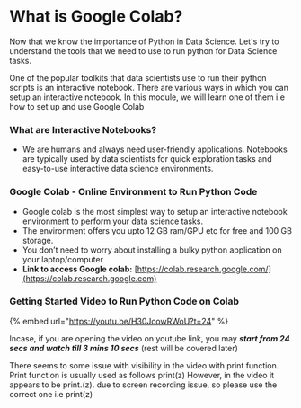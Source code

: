 # What is Google Colab?

Now that we know the importance of Python in Data Science. Let's try to understand the tools that we need to use to run python for Data Science tasks.

One of the popular toolkits that data scientists use to run their python scripts is an interactive notebook. There are various ways in which you can setup an interactive notebook. In this module, we will learn one of them i.e how to set up and use Google Colab

### What are Interactive Notebooks?

* We are humans and always need user-friendly applications. Notebooks are typically used by data scientists for quick exploration tasks and easy-to-use interactive data science environments.

### Google Colab - Online Environment to Run Python Code

  * Google colab is the most simplest way to setup an interactive notebook environment to perform your data science tasks.&#x20;
  * The environment offers you upto 12 GB ram/GPU etc for free and 100 GB storage.
  * You don’t need to worry about installing a bulky python application on your laptop/computer
  * **Link to access Google colab:** [https://colab.research.google.com/](https://colab.research.google.com)

### Getting Started Video to Run Python Code on Colab

{% embed url="https://youtu.be/H30JcowRWoU?t=24" %}

Incase, if you are opening the video on youtube link, you may _**start from 24 secs and watch till 3 mins 10 secs**_ (rest will be covered later)

There seems to some issue with visibility in the video with print function. Print function is usually used as follows print(z)  However, in the video it appears to be print.(z). due to screen recording  issue, so please use the correct one i.e print(z)

